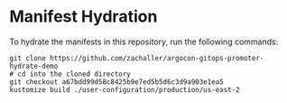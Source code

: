 # Manifest Hydration

To hydrate the manifests in this repository, run the following commands:

```shell
git clone https://github.com/zachaller/argocon-gitops-promoter-hydrate-demo
# cd into the cloned directory
git checkout a67bdd99d58c8425b9e7ed5b5d6c3d9a903e1ea5
kustomize build ./user-configuration/production/us-east-2
```
